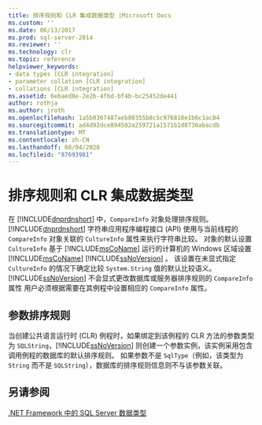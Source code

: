 ```yaml
---
title: 排序规则和 CLR 集成数据类型 |Microsoft Docs
ms.custom: ''
ms.date: 06/13/2017
ms.prod: sql-server-2014
ms.reviewer: ''
ms.technology: clr
ms.topic: reference
helpviewer_keywords:
- data types [CLR integration]
- parameter collation [CLR integration]
- collations [CLR integration]
ms.assetid: 6ebaed8e-2e2b-4f6d-bf4b-bc25452de441
author: rothja
ms.author: jroth
ms.openlocfilehash: 1a5b0367487aeb80355b8c5c976818e1b6c1ac04
ms.sourcegitcommit: ad4d92dce894592a259721a1571b1d8736abacdb
ms.translationtype: MT
ms.contentlocale: zh-CN
ms.lasthandoff: 08/04/2020
ms.locfileid: "87693981"
---
```

# <a name="collation-and-clr-integration-data-types"></a>排序规则和 CLR 集成数据类型
  在 [!INCLUDE[dnprdnshort](../../includes/dnprdnshort-md.md)] 中，`CompareInfo` 对象处理排序规则。 [!INCLUDE[dnprdnshort](../../includes/dnprdnshort-md.md)] 字符串应用程序编程接口 (API) 使用与当前线程的 `CompareInfo` 对象关联的 `CultureInfo` 属性来执行字符串比较。 对象的默认设置 `CultureInfo` 基于 [!INCLUDE[msCoName](../../includes/msconame-md.md)] 运行的计算机的 Windows 区域设置 [!INCLUDE[msCoName](../../includes/msconame-md.md)] [!INCLUDE[ssNoVersion](../../includes/ssnoversion-md.md)] 。 该设置在未显式指定 `CultureInfo` 的情况下确定比较 `System.String` 值的默认比较语义。 [!INCLUDE[ssNoVersion](../../includes/ssnoversion-md.md)] 不会显式更改数据库或服务器排序规则的 `CompareInfo` 属性 用户必须根据需要在其例程中设置相应的 `CompareInfo` 属性。  
  
## <a name="parameter-collation"></a>参数排序规则  
 当创建公共语言运行时 (CLR) 例程时，如果绑定到该例程的 CLR 方法的参数类型为 `SQLString`，[!INCLUDE[ssNoVersion](../../includes/ssnoversion-md.md)] 则创建一个参数实例，该实例采用包含调用例程的数据库的默认排序规则。 如果参数不是 `SqlType`（例如，该类型为 `String` 而不是 `SQLString`），数据库的排序规则信息则不与该参数关联。  
  
## <a name="see-also"></a>另请参阅  
 [.NET Framework 中的 SQL Server 数据类型](sql-server-data-types-in-the-net-framework.md)  
  
  
